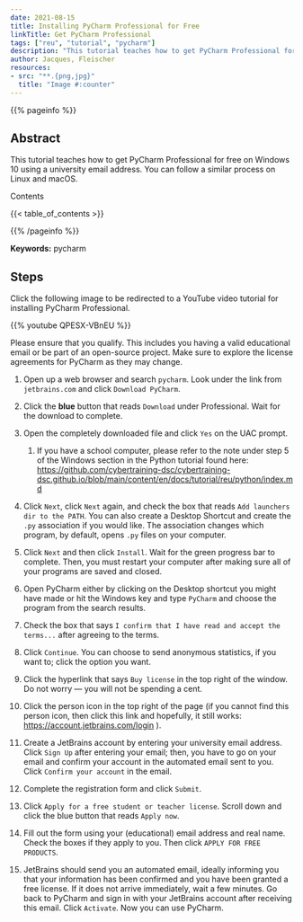 ```yaml
---
date: 2021-08-15
title: Installing PyCharm Professional for Free
linkTitle: Get PyCharm Professional
tags: ["reu", "tutorial", "pycharm"]
description: "This tutorial teaches how to get PyCharm Professional for free on Windows 10 using a university email address."
author: Jacques, Fleischer
resources:
- src: "**.{png,jpg}"
  title: "Image #:counter"
---
```



{{% pageinfo %}}

## Abstract

This tutorial teaches how to get PyCharm Professional for free on
Windows 10 using a university email address. You can follow a similar
process on Linux and macOS.

Contents

{{< table_of_contents >}}

{{% /pageinfo %}}

**Keywords:** pycharm


## Steps

Click the following image to be redirected to a YouTube video tutorial for installing PyCharm Professional.

{{% youtube QPESX-VBnEU %}}

Please ensure that you qualify. This includes you having a valid
educational email or be part of an open-source project. Make sure to
explore the license agreements for PyCharm as they may change.

1. Open up a web browser and search `pycharm`. Look under the link from `jetbrains.com` and click `Download PyCharm`.

2. Click the **blue** button that reads `Download` under Professional. Wait for the download to complete.

3. Open the completely downloaded file and click `Yes` on the UAC prompt.
    1. If you have a school computer, please refer to the note under step 5 of the Windows section in the Python tutorial found here:
    https://github.com/cybertraining-dsc/cybertraining-dsc.github.io/blob/main/content/en/docs/tutorial/reu/python/index.md
       
4. Click `Next`, click `Next` again, and check the box that reads `Add launchers dir to the PATH`. You can also
create a Desktop Shortcut and create the `.py` association if you would like. The association changes which program, 
   by default, opens `.py` files on your computer.
   
5. Click `Next` and then click `Install`. Wait for the green progress bar to complete. Then, you must restart your
computer after making sure all of your programs are saved and closed.
   
6. Open PyCharm either by clicking on the Desktop shortcut you might have made or hit the Windows key and type
`PyCharm` and choose the program from the search results.
   
7. Check the box that says `I confirm that I have read and accept the terms...` after agreeing to the terms.
   
8. Click `Continue`. You can choose to send anonymous statistics, if you want to; click the option you want.

9. Click the hyperlink that says `Buy license` in the top right of the window. Do not worry — you will not be spending
a cent.
   
10. Click the person icon in the top right of the page (if you cannot find this person icon, then click this link
    and hopefully, it still works: https://account.jetbrains.com/login ).
    
11. Create a JetBrains account by entering your university email address. Click `Sign Up` after entering your email;
then, you have to go on your email and confirm your account in the automated email sent to you. Click `Confirm your
    account` in the email.
    
12. Complete the registration form and click `Submit`.

13. Click `Apply for a free student or teacher license`. Scroll down and click the blue button that reads `Apply now`.

14. Fill out the form using your (educational) email address and real name. Check the boxes if they apply to you. Then
click `APPLY FOR FREE PRODUCTS`.
    
15. JetBrains should send you an automated email, ideally informing you that your information has been confirmed and
you have been granted a free license. If it does not arrive immediately, wait a few minutes. Go back to PyCharm and sign in with your JetBrains account after receiving this email. Click `Activate`. Now you can use PyCharm.

